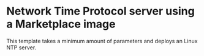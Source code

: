 #  Network Time Protocol server using a Marketplace image


This template takes a minimum amount of parameters and deploys an Linux NTP server.


